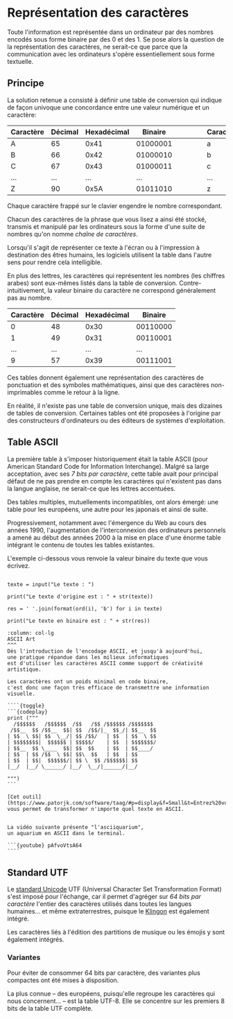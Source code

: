 # Représentation des caractères

Toute l'information est représentée dans un ordinateur par des nombres
encodés sous forme binaire par des 0 et des 1. Se pose alors la question
de la représentation des caractères, ne serait-ce que parce que la communication
avec les ordinateurs s'opère essentiellement sous forme textuelle.

## Principe

La solution retenue a consisté à définir une table de conversion qui indique
de façon univoque une concordance entre une valeur numérique et un caractère:

| Caractère | Décimal | Hexadécimal | Binaire  | | | | | Caractère | Décimal | Hexadécimal | Binaire  |
|-----------|---------|-------------|----------|-|-|-|-|-----------|---------|-------------|----------|
|     A     |    65   |    0x41     | 01000001 | | | | |     a     |    97   |    0x61     | 01100001 |
|     B     |    66   |    0x42     | 01000010 | | | | |     b     |    98   |    0x62     | 01100010 |
|     C     |    67   |    0x43     | 01000011 | | | | |     c     |    99   |    0x63     | 01100011 |
|     …     |    …    |     …       |    …     | | | | |     …     |    …    |     …       |    …     |
|     Z     |    90   |    0x5A     | 01011010 | | | | |     z     |   122   |    0x7A     | 01111010 |


Chaque caractère frappé sur le clavier engendre le nombre correspondant.

Chacun des caractères de la phrase que vous lisez a ainsi été stocké,
transmis et manipulé par les ordinateurs sous la forme d'une suite
de nombres qu'on nomme *chaîne de caractères*.

Lorsqu'il s'agit de représenter ce texte à l'écran ou à l'impression
à destination des êtres humains, les logiciels utilisent la table
dans l'autre sens pour rendre cela intelligible.

En plus des lettres, les caractères qui représentent
les nombres (les chiffres arabes)
sont eux-mêmes listés dans la table de conversion.
Contre-intuitivement, la valeur binaire du caractère
ne correspond généralement pas au nombre.

| Caractère | Décimal | Hexadécimal | Binaire  |
|-----------|---------|-------------|----------|
|     0     |    48   |    0x30     | 00110000 |
|     1     |    49   |    0x31     | 00110001 |
|     …     |    …    |     …       |    …     |
|     9     |    57   |    0x39     | 00111001 |


Ces tables donnent également une représentation des caractères de ponctuation
et des symboles mathématiques, ainsi que des caractères non-imprimables comme
le retour à la ligne.

En réalité, il n'existe pas une table de conversion unique, mais des dizaines
de tables de conversion. Certaines tables ont été proposées à l'origine
par des constructeurs d'ordinateurs ou des éditeurs de systèmes d'exploitation.

## Table ASCII

La première table à s'imposer historiquement était la table ASCII
(pour American Standard Code for Information Interchange).
Malgré sa large acceptation, avec ses *7 bits par caractère*,
cette table avait pour principal défaut de ne pas prendre en compte
les caractères qui n'existent pas dans la langue anglaise,
ne serait-ce que les lettres accentuées.

Des tables multiples, mutuellements incompatibles, ont alors émergé: une table
pour les européens, une autre pour les japonais et ainsi de suite.

Progressivement, notamment avec l'émergence du Web au cours des années 1990,
l'augmentation de l'interconnexion des ordinateurs personnels a amené
au début des années 2000 à la mise en place d'une énorme table
intégrant le contenu de toutes les tables existantes.


L'exemple ci-dessous vous renvoie la valeur binaire du texte que vous écrivez.

```{codeplay}

texte = input("Le texte : ")

print("Le texte d'origine est : " + str(texte))

res = ' '.join(format(ord(i), 'b') for i in texte)

print("Le texte en binaire est : " + str(res))
```



`````{panels}
:column: col-lg
ASCII Art
^^^
Dès l'introduction de l'encodage ASCII, et jusqu'à aujourd'hui,
une pratique répandue dans les milieux informatiques
est d'utiliser les caractères ASCII comme support de créativité artistique.

Les caractères ont un poids minimal en code binaire,
c'est donc une façon très efficace de transmettre une information visuelle.

````{toggle}
```{codeplay}
print ("""
  /$$$$$$   /$$$$$$  /$$   /$$ /$$$$$$ /$$$$$$$
 /$$__  $$ /$$__  $$| $$  /$$/|_  $$_/| $$__  $$
| $$  \ $$| $$  \__/| $$ /$$/   | $$  | $$  \ $$
| $$$$$$$$|  $$$$$$ | $$$$$/    | $$  | $$$$$$$/
| $$__  $$ \____  $$| $$  $$    | $$  | $$____/
| $$  | $$ /$$  \ $$| $$\  $$   | $$  | $$
| $$  | $$|  $$$$$$/| $$ \  $$ /$$$$$$| $$
|__/  |__/ \______/ |__/  \__/|______/|__/

""")
```

[Cet outil](https://www.patorjk.com/software/taag/#p=display&f=Small&t=Entrez%20votre%20texte)
vous permet de transformer n'importe quel texte en ASCII.


La vidéo suivante présente "l'asciiquarium",
un aquarium en ASCII dans le terminal.

```{youtube} pAfvoVtsA64
````
`````





## Standard UTF

Le [standard Unicode](https://home.unicode.org/) UTF (Universal Character Set Transformation Format)
s'est imposé pour l'échange, car il permet d'agréger sur *64 bits par caractère*
l'entier des caractères utilisés dans toutes les langues humaines… et même extraterrestres,
puisque le [Klingon](https://www.kli.org/about-klingon/klingon-history/) est également intégré.

Les caractères liés à l'édition des partitions de musique ou les émojis
y sont également intégrés.



### Variantes

Pour éviter de consommer 64 bits par caractère, des variantes plus compactes
ont été mises à disposition.

La plus connue – des européens, puisqu'elle regroupe les caractères
qui nous concernent… – est la table UTF-8. Elle se concentre
sur les premiers 8 bits de la table UTF complète.




